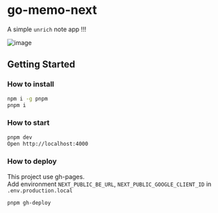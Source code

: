 # go-memo-next

A simple `unrich` note app !!!

![image](https://github.com/imki123/go-memo-next/assets/43270441/828aea82-0843-4a69-8612-0cb88be083c5)

## Getting Started

### How to install

```bash
npm i -g pnpm
pnpm i
```

### How to start

```bash
pnpm dev
Open http://localhost:4000
```

### How to deploy

This project use gh-pages.  
Add environment `NEXT_PUBLIC_BE_URL`, `NEXT_PUBLIC_GOOGLE_CLIENT_ID` in `.env.production.local`

```bash
pnpm gh-deploy
```
